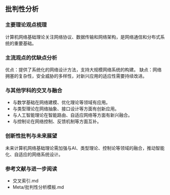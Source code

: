 ## 批判性分析

### 主要理论观点梳理
计算机网络基础理论关注网络协议、数据传输和网络架构，是网络通信和分布式系统的重要基础。

### 主流观点的优缺点分析
优点：提供了系统化的网络设计方法，支持大规模网络系统的构建。
缺点：网络拥塞的复杂性，安全威胁的多样性，对新兴应用的适应性需要持续改进。

### 与其他学科的交叉与融合
- 与数学基础在网络建模、优化理论等领域有应用。
- 与类型理论在网络抽象、接口设计等方面有创新应用。
- 与人工智能理论在智能路由、自适应网络等方面有新兴融合。
- 与控制论在网络控制、反馈机制等方面互补。

### 创新性批判与未来展望
未来计算机网络基础理论需加强与AI、类型理论、控制论等领域的融合，推动智能化、自适应的网络系统设计。

### 参考文献与进一步阅读
- 交叉索引.md
- Meta/批判性分析模板.md 